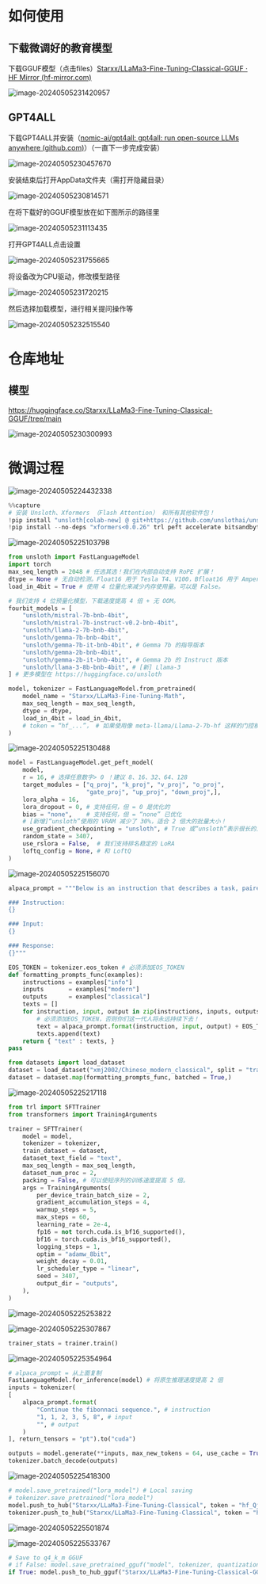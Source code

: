 # 如何使用

## 下载微调好的教育模型

下载GGUF模型（点击files）[Starxx/LLaMa3-Fine-Tuning-Classical-GGUF · HF Mirror (hf-mirror.com)](https://hf-mirror.com/Starxx/LLaMa3-Fine-Tuning-Classical-GGUF)

![image-20240505231420957](https://github.com/jsh1122/Fine-Tuning-LLaMA3-In-Education-/blob/main/Image/1.png?raw=true)

## GPT4ALL

下载GPT4ALL并安装（[nomic-ai/gpt4all: gpt4all: run open-source LLMs anywhere (github.com)](https://github.com/nomic-ai/gpt4all)）（一直下一步完成安装）

![image-20240505230457670](https://github.com/jsh1122/Fine-Tuning-LLaMA3-In-Education-/blob/main/Image/19.png?raw=true)

安装结束后打开AppData文件夹（需打开隐藏目录）

![image-20240505230814571](https://github.com/jsh1122/Fine-Tuning-LLaMA3-In-Education-/blob/main/Image/2.png?raw=true)

在将下载好的GGUF模型放在如下图所示的路径里

![image-20240505231113435](https://github.com/jsh1122/Fine-Tuning-LLaMA3-In-Education-/blob/main/Image/3.png?raw=true)

打开GPT4ALL点击设置

![image-20240505231755665](https://github.com/jsh1122/Fine-Tuning-LLaMA3-In-Education-/blob/main/Image/4.png?raw=true)

将设备改为CPU驱动，修改模型路径

![image-20240505231720215](https://github.com/jsh1122/Fine-Tuning-LLaMA3-In-Education-/blob/main/Image/5.png?raw=true)

然后选择加载模型，进行相关提问操作等

![image-20240505232515540](https://github.com/jsh1122/Fine-Tuning-LLaMA3-In-Education-/blob/main/Image/6.png?raw=true)

# 仓库地址

## 模型

https://huggingface.co/Starxx/LLaMa3-Fine-Tuning-Classical-GGUF/tree/main

![image-20240505230300993](https://github.com/jsh1122/Fine-Tuning-LLaMA3-In-Education-/blob/main/Image/7.png?raw=true)



# 微调过程

![image-20240505224432338](https://github.com/jsh1122/Fine-Tuning-LLaMA3-In-Education-/blob/main/Image/8.png?raw=true)

```python
%%capture
# 安装 Unsloth、Xformers （Flash Attention） 和所有其他软件包！
!pip install "unsloth[colab-new] @ git+https://github.com/unslothai/unsloth.git"
!pip install --no-deps "xformers<0.0.26" trl peft accelerate bitsandbytes
```

![image-20240505225103798](https://github.com/jsh1122/Fine-Tuning-LLaMA3-In-Education-/blob/main/Image/9.png?raw=true)

```python
from unsloth import FastLanguageModel
import torch
max_seq_length = 2048 # 任选其选！我们在内部自动支持 RoPE 扩展！
dtype = None # 无自动检测。Float16 用于 Tesla T4、V100，Bfloat16 用于 Ampere+
load_in_4bit = True # 使用 4 位量化来减少内存使用量。可以是 False。

# 我们支持 4 位预量化模型，下载速度提高 4 倍 + 无 OOM。
fourbit_models = [
    "unsloth/mistral-7b-bnb-4bit",
    "unsloth/mistral-7b-instruct-v0.2-bnb-4bit",
    "unsloth/llama-2-7b-bnb-4bit",
    "unsloth/gemma-7b-bnb-4bit",
    "unsloth/gemma-7b-it-bnb-4bit", # Gemma 7b 的指导版本
    "unsloth/gemma-2b-bnb-4bit",
    "unsloth/gemma-2b-it-bnb-4bit", # Gemma 2b 的 Instruct 版本
    "unsloth/llama-3-8b-bnb-4bit", # [新] Llama-3
] # 更多模型在 https://huggingface.co/unsloth

model, tokenizer = FastLanguageModel.from_pretrained(
    model_name = "Starxx/LLaMa3-Fine-Tuning-Math",
    max_seq_length = max_seq_length,
    dtype = dtype,
    load_in_4bit = load_in_4bit,
    # token = “hf_...”， # 如果使用像 meta-llama/Llama-2-7b-hf 这样的门控模型，则使用一个
)
```

![image-20240505225130488](https://github.com/jsh1122/Fine-Tuning-LLaMA3-In-Education-/blob/main/Image/10.png?raw=true)

```python
model = FastLanguageModel.get_peft_model(
    model,
    r = 16, # 选择任意数字> 0 ！建议 8、16、32、64、128
    target_modules = ["q_proj", "k_proj", "v_proj", "o_proj",
                      "gate_proj", "up_proj", "down_proj",],
    lora_alpha = 16,
    lora_dropout = 0, # 支持任何，但 = 0 是优化的
    bias = "none",    # 支持任何，但 = “none” 已优化
    # [新增]“unsloth”使用的 VRAM 减少了 30%，适合 2 倍大的批量大小！
    use_gradient_checkpointing = "unsloth", # True 或“unsloth”表示很长的上下文
    random_state = 3407,
    use_rslora = False,  # 我们支持排名稳定的 LoRA
    loftq_config = None, # 和 LoftQ
)
```

![image-20240505225156070](https://github.com/jsh1122/Fine-Tuning-LLaMA3-In-Education-/blob/main/Image/11.png?raw=true)

```python
alpaca_prompt = """Below is an instruction that describes a task, paired with an input that provides further context. Write a response that appropriately completes the request.

### Instruction:
{}

### Input:
{}

### Response:
{}"""

EOS_TOKEN = tokenizer.eos_token # 必须添加EOS_TOKEN
def formatting_prompts_func(examples):
    instructions = examples["info"]
    inputs       = examples["modern"]
    outputs      = examples["classical"]
    texts = []
    for instruction, input, output in zip(instructions, inputs, outputs):
        # 必须添加EOS_TOKEN，否则你们这一代人将永远持续下去！
        text = alpaca_prompt.format(instruction, input, output) + EOS_TOKEN
        texts.append(text)
    return { "text" : texts, }
pass

from datasets import load_dataset
dataset = load_dataset("xmj2002/Chinese_modern_classical", split = "train")
dataset = dataset.map(formatting_prompts_func, batched = True,)
```

![image-20240505225217118](https://github.com/jsh1122/Fine-Tuning-LLaMA3-In-Education-/blob/main/Image/12.png?raw=true)

```python
from trl import SFTTrainer
from transformers import TrainingArguments

trainer = SFTTrainer(
    model = model,
    tokenizer = tokenizer,
    train_dataset = dataset,
    dataset_text_field = "text",
    max_seq_length = max_seq_length,
    dataset_num_proc = 2,
    packing = False, # 可以使短序列的训练速度提高 5 倍。
    args = TrainingArguments(
        per_device_train_batch_size = 2,
        gradient_accumulation_steps = 4,
        warmup_steps = 5,
        max_steps = 60,
        learning_rate = 2e-4,
        fp16 = not torch.cuda.is_bf16_supported(),
        bf16 = torch.cuda.is_bf16_supported(),
        logging_steps = 1,
        optim = "adamw_8bit",
        weight_decay = 0.01,
        lr_scheduler_type = "linear",
        seed = 3407,
        output_dir = "outputs",
    ),
)
```

![image-20240505225253822](https://github.com/jsh1122/Fine-Tuning-LLaMA3-In-Education-/blob/main/Image/13.png?raw=true)

![image-20240505225307867](https://github.com/jsh1122/Fine-Tuning-LLaMA3-In-Education-/blob/main/Image/14.png?raw=true)

```python
trainer_stats = trainer.train()
```

![image-20240505225354964](https://github.com/jsh1122/Fine-Tuning-LLaMA3-In-Education-/blob/main/Image/15.png?raw=true)

```python
# alpaca_prompt = 从上面复制
FastLanguageModel.for_inference(model) # 将原生推理速度提高 2 倍
inputs = tokenizer(
[
    alpaca_prompt.format(
        "Continue the fibonnaci sequence.", # instruction
        "1, 1, 2, 3, 5, 8", # input
        "", # output
    )
], return_tensors = "pt").to("cuda")

outputs = model.generate(**inputs, max_new_tokens = 64, use_cache = True)
tokenizer.batch_decode(outputs)

```

![image-20240505225418300](https://github.com/jsh1122/Fine-Tuning-LLaMA3-In-Education-/blob/main/Image/16.png?raw=true)

```python
# model.save_pretrained("lora_model") # Local saving
# tokenizer.save_pretrained("lora_model")
model.push_to_hub("Starxx/LLaMa3-Fine-Tuning-Classical", token = "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") # Online saving
tokenizer.push_to_hub("Starxx/LLaMa3-Fine-Tuning-Classical", token = "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") # Online saving
```

![image-20240505225501874](https://github.com/jsh1122/Fine-Tuning-LLaMA3-In-Education-/blob/main/Image/17.png?raw=true)

![image-20240505225533767](https://github.com/jsh1122/Fine-Tuning-LLaMA3-In-Education-/blob/main/Image/18.png?raw=true)

```python
# Save to q4_k_m GGUF
# if False: model.save_pretrained_gguf("model", tokenizer, quantization_method = "q4_k_m")
if True: model.push_to_hub_gguf("Starxx/LLaMa3-Fine-Tuning-Classical-GGUF", tokenizer, quantization_method = "q4_k_m", token = "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")
```

